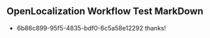 ## OpenLocalization Workflow Test MarkDown

* 6b86c899-95f5-4835-bdf0-6c5a58e12292 
thanks!



<!--HONumber=Jan16_HO2-->
